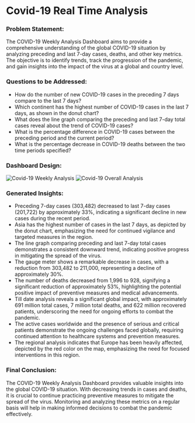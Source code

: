 # Covid-19 Real Time Analysis

### Problem Statement:
The COVID-19 Weekly Analysis Dashboard aims to provide a comprehensive understanding of the global COVID-19 situation by analyzing preceding and last 7-day cases, deaths, and other key metrics. The objective is to identify trends, track the progression of the pandemic, and gain insights into the impact of the virus at a global and country level.

### Questions to be Addressed:
- How do the number of new COVID-19 cases in the preceding 7 days compare to the last 7 days?
- Which continent has the highest number of COVID-19 cases in the last 7 days, as shown in the donut chart?
- What does the line graph comparing the preceding and last 7-day total cases reveal about the trend of COVID-19 cases?
- What is the percentage difference in COVID-19 cases between the preceding period and the current period?
- What is the percentage decrease in COVID-19 deaths between the two time periods specified?

### Dashboard Design:
![Covid-19 Weekly Analysis](https://github.com/Mcraze/Covid-19-Analysis/assets/84672998/ab961402-0ff4-4c78-ae3b-2bf3be69f6ed)
![Covid-19 Overall Analysis](https://github.com/Mcraze/Covid-19-Analysis/assets/84672998/64594313-1808-4b03-bd16-75b2195ce7d3)

### Generated Insights:
- Preceding 7-day cases (303,482) decreased to last 7-day cases (201,722) by approximately 33%, indicating a significant decline in new cases during the recent period.
- Asia has the highest number of cases in the last 7 days, as depicted by the donut chart, emphasizing the need for continued vigilance and targeted measures in the region.
- The line graph comparing preceding and last 7-day total cases demonstrates a consistent downward trend, indicating positive progress in mitigating the spread of the virus.
- The gauge meter shows a remarkable decrease in cases, with a reduction from 303,482 to 211,000, representing a decline of approximately 30%.
- The number of deaths decreased from 1,996 to 928, signifying a significant reduction of approximately 53%, highlighting the potential positive impact of preventive measures and medical advancements.
- Till date analysis reveals a significant global impact, with approximately 691 million total cases, 7 million total deaths, and 622 million recovered patients, underscoring the need for ongoing efforts to combat the pandemic.
- The active cases worldwide and the presence of serious and critical patients demonstrate the ongoing challenges faced globally, requiring continued attention to healthcare systems and prevention measures.
- The regional analysis indicates that Europe has been heavily affected, depicted by the red color on the map, emphasizing the need for focused interventions in this region.

### Final Conclusion:
The COVID-19 Weekly Analysis Dashboard provides valuable insights into the global COVID-19 situation. With decreasing trends in cases and deaths, it is crucial to continue practicing preventive measures to mitigate the spread of the virus. Monitoring and analyzing these metrics on a regular basis will help in making informed decisions to combat the pandemic effectively.
